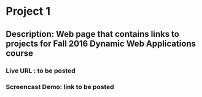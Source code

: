 # Project 1
## Description: Web page that contains links to projects for Fall 2016 Dynamic Web Applications course
### Live URL : to be posted
### Screencast Demo: link to be posted
